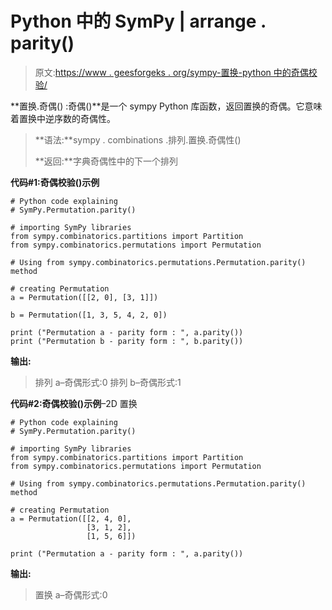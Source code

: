# Python 中的 SymPy | arrange . parity()

> 原文:[https://www . geesforgeks . org/sympy-置换-python 中的奇偶校验/](https://www.geeksforgeeks.org/sympy-permutation-parity-in-python/)

**置换.奇偶() :奇偶()**是一个 sympy Python 库函数，返回置换的奇偶。它意味着置换中逆序数的奇偶性。

> **语法:**sympy . combinations .排列.置换.奇偶性()
> 
> **返回:**字典奇偶性中的下一个排列

**代码#1:奇偶校验()示例**

```
# Python code explaining
# SymPy.Permutation.parity()

# importing SymPy libraries
from sympy.combinatorics.partitions import Partition
from sympy.combinatorics.permutations import Permutation

# Using from sympy.combinatorics.permutations.Permutation.parity() method 

# creating Permutation
a = Permutation([[2, 0], [3, 1]])

b = Permutation([1, 3, 5, 4, 2, 0])

print ("Permutation a - parity form : ", a.parity())
print ("Permutation b - parity form : ", b.parity())
```

**输出:**

> 排列 a–奇偶形式:0
> 排列 b–奇偶形式:1

**代码#2:奇偶校验()示例**–2D 置换

```
# Python code explaining
# SymPy.Permutation.parity()

# importing SymPy libraries
from sympy.combinatorics.partitions import Partition
from sympy.combinatorics.permutations import Permutation

# Using from sympy.combinatorics.permutations.Permutation.parity() method 

# creating Permutation
a = Permutation([[2, 4, 0], 
                 [3, 1, 2],
                 [1, 5, 6]])

print ("Permutation a - parity form : ", a.parity())
```

**输出:**

> 置换 a–奇偶形式:0